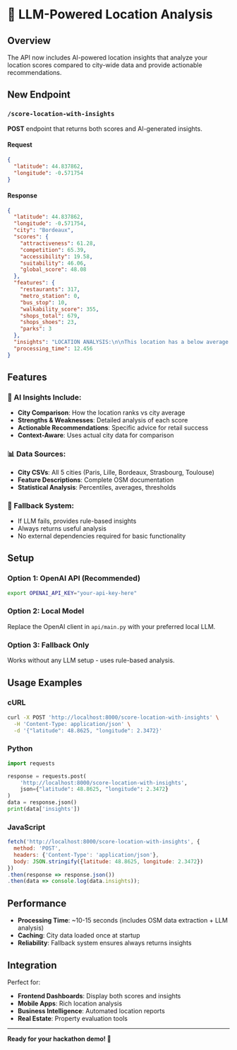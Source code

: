 # 🤖 LLM-Powered Location Analysis

## Overview
The API now includes AI-powered location insights that analyze your location scores compared to city-wide data and provide actionable recommendations.

## New Endpoint

### `/score-location-with-insights`
**POST** endpoint that returns both scores and AI-generated insights.

#### Request
```json
{
  "latitude": 44.837862,
  "longitude": -0.571754
}
```

#### Response
```json
{
  "latitude": 44.837862,
  "longitude": -0.571754,
  "city": "Bordeaux",
  "scores": {
    "attractiveness": 61.28,
    "competition": 65.39,
    "accessibility": 19.58,
    "suitability": 46.06,
    "global_score": 48.08
  },
  "features": {
    "restaurants": 317,
    "metro_station": 0,
    "bus_stop": 10,
    "walkability_score": 355,
    "shops_total": 679,
    "shops_shoes": 23,
    "parks": 3
  },
  "insights": "LOCATION ANALYSIS:\n\nThis location has a below average global score of 48.1 compared to the city average of 52.3...",
  "processing_time": 12.456
}
```

## Features

### 🧠 AI Insights Include:
- **City Comparison**: How the location ranks vs city average
- **Strengths & Weaknesses**: Detailed analysis of each score
- **Actionable Recommendations**: Specific advice for retail success
- **Context-Aware**: Uses actual city data for comparison

### 📊 Data Sources:
- **City CSVs**: All 5 cities (Paris, Lille, Bordeaux, Strasbourg, Toulouse)
- **Feature Descriptions**: Complete OSM documentation
- **Statistical Analysis**: Percentiles, averages, thresholds

### 🔄 Fallback System:
- If LLM fails, provides rule-based insights
- Always returns useful analysis
- No external dependencies required for basic functionality

## Setup

### Option 1: OpenAI API (Recommended)
```bash
export OPENAI_API_KEY="your-api-key-here"
```

### Option 2: Local Model
Replace the OpenAI client in `api/main.py` with your preferred local LLM.

### Option 3: Fallback Only
Works without any LLM setup - uses rule-based analysis.

## Usage Examples

### cURL
```bash
curl -X POST 'http://localhost:8000/score-location-with-insights' \
  -H 'Content-Type: application/json' \
  -d '{"latitude": 48.8625, "longitude": 2.3472}'
```

### Python
```python
import requests

response = requests.post(
    'http://localhost:8000/score-location-with-insights',
    json={"latitude": 48.8625, "longitude": 2.3472}
)
data = response.json()
print(data['insights'])
```

### JavaScript
```javascript
fetch('http://localhost:8000/score-location-with-insights', {
  method: 'POST',
  headers: {'Content-Type': 'application/json'},
  body: JSON.stringify({latitude: 48.8625, longitude: 2.3472})
})
.then(response => response.json())
.then(data => console.log(data.insights));
```

## Performance
- **Processing Time**: ~10-15 seconds (includes OSM data extraction + LLM analysis)
- **Caching**: City data loaded once at startup
- **Reliability**: Fallback system ensures always returns insights

## Integration
Perfect for:
- **Frontend Dashboards**: Display both scores and insights
- **Mobile Apps**: Rich location analysis
- **Business Intelligence**: Automated location reports
- **Real Estate**: Property evaluation tools

---

**Ready for your hackathon demo! 🚀**
